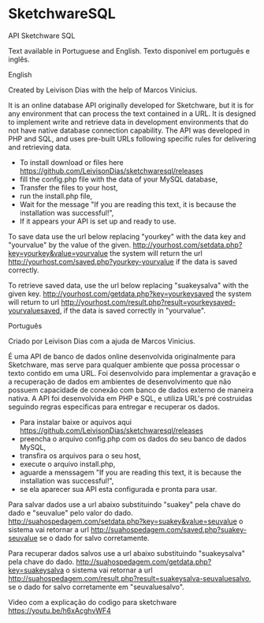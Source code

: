 # SketchwareSQL
API Sketchware SQL

Text available in Portuguese and English.
Texto disponível em português e inglês.

English

Created by Leivison Dias with the help of Marcos Vinicius.

It is an online database API originally developed for Sketchware, but it is for any environment that can process the text contained in a URL.
It is designed to implement write and retrieve data in development environments that do not have native database connection capability. The API was developed in PHP and SQL, and uses pre-built URLs following specific rules for delivering and retrieving data.

* To install download or files here https://github.com/LeivisonDias/sketchwaresql/releases
* fill the config.php file with the data of your MySQL database,
* Transfer the files to your host,
* run the install.php file,
* Wait for the message "If you are reading this text, it is because the installation was successful!",
* If it appears your API is set up and ready to use.

To save data use the url below replacing "yourkey" with the data key and "yourvalue" by the value of the given.
http://yourhost.com/setdata.php?key=yourkey&value=yourvalue 
the system will return the url http://yourhost.com/saved.php?yourkey-yourvalue if the data is saved correctly.

To retrieve saved data, use the url below replacing "suakeysalva" with the given key.
http://yourhost.com/getdata.php?key=yourkeysaved
the system will return to url http://yourhost.com/result.php?result=yourkeysaved-yourvaluesaved, if the data is saved correctly in "yourvalue". 

Português

Criado por Leivison Dias com a ajuda de Marcos Vinicius.

É uma API de banco de dados online desenvolvida originalmente para Sketchware, mas serve para qualquer ambiente que possa processar o texto contido em uma URL. 
Foi desenvolvido para implementar a gravação e a recuperação de dados em ambientes de desenvolvimento que não possuem capacidade de conexão com banco de dados externo de maneira nativa. A API foi desenvolvida em PHP e SQL, e utiliza URL's pré costruidas seguindo regras especificas para entregar e recuperar os dados.

* Para instalar baixe or aquivos aqui https://github.com/LeivisonDias/sketchwaresql/releases
* preencha o arquivo config.php com os dados do seu banco de dados MySQL,
* transfira os arquivos para o seu host,
* execute o arquivo install.php,
* aguarde a menssagem "If you are reading this text, it is because the installation was successful!",
* se ela aparecer sua API esta configurada e pronta para usar.

Para salvar dados use a url abaixo substituindo "suakey" pela chave do dado e "seuvalue" pelo valor do dado.
http://suahospedagem.com/setdata.php?key=suakey&value=seuvalue 
o sistema vai retornar a url http://suahospedagem.com/saved.php?suakey-seuvalue se o dado for salvo corretamente.

Para recuperar dados salvos use a url abaixo substituindo "suakeysalva" pela chave do dado.
http://suahospedagem.com/getdata.php?key=suakeysalva 
o sistema vai retornar a url http://suahospedagem.com/result.php?result=suakeysalva-seuvaluesalvo, se o dado for salvo corretamente em "seuvaluesalvo".

Video com a explicação do codigo para sketchware https://youtu.be/h6xAcghvWF4


